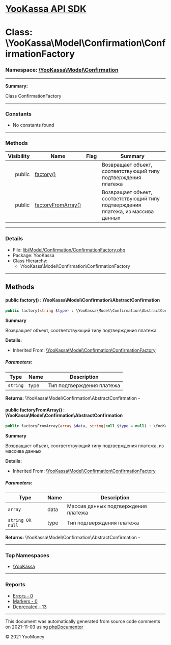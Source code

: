# [YooKassa API SDK](../home.md)

# Class: \YooKassa\Model\Confirmation\ConfirmationFactory
### Namespace: [\YooKassa\Model\Confirmation](../namespaces/yookassa-model-confirmation.md)
---
**Summary:**

Class ConfirmationFactory


---
### Constants
* No constants found

---
### Methods
| Visibility | Name | Flag | Summary |
| ----------:| ---- | ---- | ------- |
| public | [factory()](../classes/YooKassa-Model-Confirmation-ConfirmationFactory.md#method_factory) |  | Возвращает объект, соответствующий типу подтверждения платежа |
| public | [factoryFromArray()](../classes/YooKassa-Model-Confirmation-ConfirmationFactory.md#method_factoryFromArray) |  | Возвращает объект, соответствующий типу подтверждения платежа, из массива данных |

---
### Details
* File: [lib/Model/Confirmation/ConfirmationFactory.php](../../lib/Model/Confirmation/ConfirmationFactory.php)
* Package: YooKassa
* Class Hierarchy:
  * \YooKassa\Model\Confirmation\ConfirmationFactory

---
## Methods
<a name="method_factory" class="anchor"></a>
#### public factory() : \YooKassa\Model\Confirmation\AbstractConfirmation

```php
public factory(string $type) : \YooKassa\Model\Confirmation\AbstractConfirmation
```

**Summary**

Возвращает объект, соответствующий типу подтверждения платежа

**Details:**
* Inherited From: [\YooKassa\Model\Confirmation\ConfirmationFactory](../classes/YooKassa-Model-Confirmation-ConfirmationFactory.md)

##### Parameters:
| Type | Name | Description |
| ---- | ---- | ----------- |
| <code lang="php">string</code> | type  | Тип подтверждения платежа |

**Returns:** \YooKassa\Model\Confirmation\AbstractConfirmation - 


<a name="method_factoryFromArray" class="anchor"></a>
#### public factoryFromArray() : \YooKassa\Model\Confirmation\AbstractConfirmation

```php
public factoryFromArray(array $data, string|null $type = null) : \YooKassa\Model\Confirmation\AbstractConfirmation
```

**Summary**

Возвращает объект, соответствующий типу подтверждения платежа, из массива данных

**Details:**
* Inherited From: [\YooKassa\Model\Confirmation\ConfirmationFactory](../classes/YooKassa-Model-Confirmation-ConfirmationFactory.md)

##### Parameters:
| Type | Name | Description |
| ---- | ---- | ----------- |
| <code lang="php">array</code> | data  | Массив данных подтверждения платежа |
| <code lang="php">string OR null</code> | type  | Тип подтверждения платежа |

**Returns:** \YooKassa\Model\Confirmation\AbstractConfirmation - 



---

### Top Namespaces

* [\YooKassa](../namespaces/yookassa.md)

---

### Reports
* [Errors - 0](../reports/errors.md)
* [Markers - 0](../reports/markers.md)
* [Deprecated - 13](../reports/deprecated.md)

---

This document was automatically generated from source code comments on 2021-11-03 using [phpDocumentor](http://www.phpdoc.org/)

&copy; 2021 YooMoney